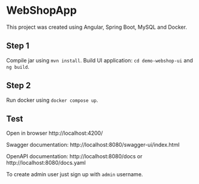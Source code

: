 # WebShopApp

This project was created using Angular, Spring Boot, MySQL and Docker.

## Step 1

Compile jar using `mvn install`.
Build UI application: `cd demo-webshop-ui` and `ng build`.

## Step 2

Run docker using `docker compose up`.

## Test

Open in browser http://localhost:4200/

Swagger documentation: http://localhost:8080/swagger-ui/index.html

OpenAPI documentation: http://localhost:8080/docs or http://localhost:8080/docs.yaml

To create admin user just sign up with `admin` username.
